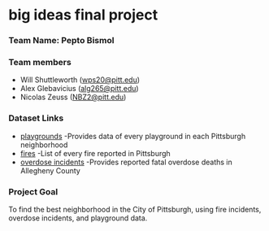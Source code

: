 # big ideas final project

### Team Name: Pepto Bismol

### Team members

 * Will Shuttleworth (wps20@pitt.edu)
 * Alex Glebavicius (alg265@pitt.edu)
 * Nicolas Zeuss (NBZ2@pitt.edu)
 
### Dataset Links

* [playgrounds](https://data.wprdc.org/dataset/playgrounds)
 -Provides data of every playground in each Pittsburgh neighborhood
* [fires](https://data.wprdc.org/dataset/fire-incidents-in-city-of-pittsburgh/resource/8d76ac6b-5ae8-4428-82a4-043130d17b02?view_id=db1ccf7c-fab0-4d5c-af3e-245ebe766be2)
 -List of every fire reported in Pittsburgh
* [overdose incidents](https://data.wprdc.org/dataset/allegheny-county-fatal-accidental-overdoses/resource/1c59b26a-1684-4bfb-92f7-205b947530cf)
 -Provides reported fatal overdose deaths in Allegheny County

### Project Goal

To find the best neighborhood in the City of Pittsburgh, using fire incidents, overdose incidents, and playground data.
